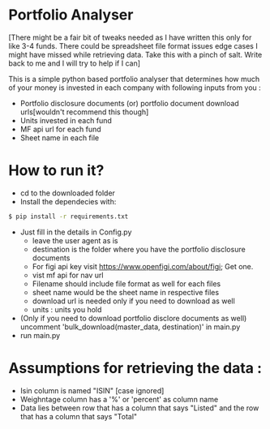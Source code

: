 # Portfolio Analyser

[There might be a fair bit of tweaks needed as I have written this only for like 3-4 funds. There could be spreadsheet file format issues edge cases I might have missed while retrieving data. Take this with a pinch of salt. Write back to me and I will try to help if I can]



This is a simple python based portfolio analyser that determines how much of your money is invested in each company with following inputs from you :
  - Portfolio disclosure documents (or) portfolio document download urls[wouldn't recommend this though]
  - Units invested in each fund
  - MF api url for each fund
  - Sheet name in each file

# How to run it?

  - cd to the downloaded folder
  - Install the dependecies with:
   ```sh
$ pip install -r requirements.txt
```
  - Just fill in the details in Config.py
    - leave the user agent as is
    - destination is the folder where you have the portfolio disclosure documents
    - For figi api key visit https://www.openfigi.com/about/figi; Get one.
    - vist mf api for nav url
    - Filename should include file format as well for each files
    - sheet name would be the sheet name in respective files
    - download url is needed only if you need to download as well
    - units : units you hold
  - (Only if you need to download portfolio disclore documents as well) uncomment 'bulk_download(master_data, destination)' in main.py
  - run main.py

# Assumptions for retrieving the data :
  - Isin column is named "ISIN" [case ignored]
  - Weighntage column has a '%' or 'percent' as column name
  - Data lies between row that has a column that says "Listed" and the row that has a column that says "Total"
  